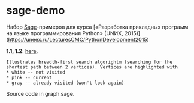 # sage-demo
Набор [Sage](http://sagemath.org)-примеров для курса [«Разработка прикладных программ на языке программирования Python» (UNИX, 2015)] (https://uneex.ru/LecturesCMC/PythonDevelopment2015)

**1.1, 1.2**: [here](https://cloud.sagemath.com/projects/9ed34fc6-7526-4c0d-9d0d-67a3d7e0d27e/files/2015-04-12-001451.sagews).

    Illustrates breadth-first search algorightm (searching for the shortest path between 2 vertices). Vertices are highlighted with
    * white -- not visited
    * pink -- current
    * gray -- already visited (won't look again)

Source code in graph.sage.

